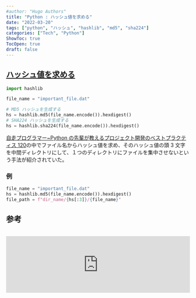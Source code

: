 ```yaml
---
#author: "Hugo Authors"
title: "Python : ハッシュ値を求める"
date: "2022-03-20"
tags: ["python", "ハッシュ", "hashlib", "md5", "sha224"]
categories: ["Tech", "Python"]
ShowToc: true
TocOpen: true
draft: false
---
```


## [ハッシュ値を求める](https://docs.python.org/ja/3/library/hashlib.html)

```python
import hashlib

file_name = "important_file.dat"

# MD5 ハッシュを生成する
hs = hashlib.md5(file_name.encode()).hexdigest()
# SHA224 ハッシュを生成する
hs = hashlib.sha224(file_name.encode()).hexdigest()
```

[自走プログラマー~Python の先輩が教えるプロジェクト開発のベストプラクティス 120](https://amzn.to/3iA52lL)の中でファイル名からハッシュ値を求め、そのハッシュ値の頭 3 文字を中間ディレクトリにして、１つのディレクトリにファイルを集中させないという手法が紹介されていた。

### 例

```python
file_name = "important_file.dat"
hs = hashlib.md5(file_name.encode()).hexdigest()
file_path = f"dir_name/{hs[:3]}/{file_name}"
```

## 参考

<iframe class="hatenablogcard" style="width:100%;height:155px;margin:15px 0;max-width:720px;" title="hashlib --- セキュアハッシュおよびメッセージダイジェスト" src="https://hatenablog-parts.com/embed?url=https://docs.python.org/ja/3/library/hashlib.html" frameborder="0" scrolling="no"></iframe>
